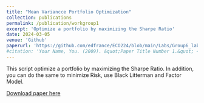 ```yaml
---
title: "Mean Variancce Portfolio Optimization"
collection: publications
permalink: /publication/workgroup1
excerpt: 'Optimize a portfolio by maximizing the Sharpe Ratio'
date: 2024-03-05
venue: 'Github'
paperurl: 'https://github.com/edfrance/ECO224/blob/main/Labs/Group6_lab1_python_.ipynb](https://github.com/edfrance/ECO224/blob/main/Labs/Max_Return_Portfolio_Optimization.ipynb'
#citation: 'Your Name, You. (2009). &quot;Paper Title Number 1.&quot; <i>Journal 1</i>. 1(1).'
---
```

This script optimize a portfolio by maximizing the Sharpe Ratio. In addition, you can do the same to minimize Risk, use Black Litterman and Factor Model.

[Download paper here](https://github.com/edfrance/ECO224/blob/main/Labs/Max_Return_Portfolio_Optimization.ipynb)

